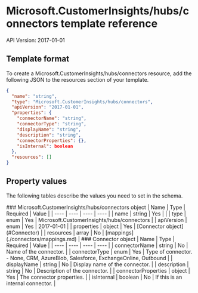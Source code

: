 # Microsoft.CustomerInsights/hubs/connectors template reference
API Version: 2017-01-01
## Template format

To create a Microsoft.CustomerInsights/hubs/connectors resource, add the following JSON to the resources section of your template.

```json
{
  "name": "string",
  "type": "Microsoft.CustomerInsights/hubs/connectors",
  "apiVersion": "2017-01-01",
  "properties": {
    "connectorName": "string",
    "connectorType": "string",
    "displayName": "string",
    "description": "string",
    "connectorProperties": {},
    "isInternal": boolean
  },
  "resources": []
}
```
## Property values

The following tables describe the values you need to set in the schema.

<a id="Microsoft.CustomerInsights/hubs/connectors" />
### Microsoft.CustomerInsights/hubs/connectors object
|  Name | Type | Required | Value |
|  ---- | ---- | ---- | ---- |
|  name | string | Yes |  |
|  type | enum | Yes | Microsoft.CustomerInsights/hubs/connectors |
|  apiVersion | enum | Yes | 2017-01-01 |
|  properties | object | Yes | [Connector object](#Connector) |
|  resources | array | No | [mappings](./connectors/mappings.md) |


<a id="Connector" />
### Connector object
|  Name | Type | Required | Value |
|  ---- | ---- | ---- | ---- |
|  connectorName | string | No | Name of the connector. |
|  connectorType | enum | Yes | Type of connector. - None, CRM, AzureBlob, Salesforce, ExchangeOnline, Outbound |
|  displayName | string | No | Display name of the connector. |
|  description | string | No | Description of the connector. |
|  connectorProperties | object | Yes | The connector properties. |
|  isInternal | boolean | No | If this is an internal connector. |

